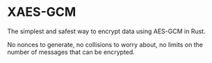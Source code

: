 # XAES-GCM

The simplest and safest way to encrypt data using AES-GCM in Rust.

No nonces to generate, no collisions to worry about, no limits on the number of messages that can be encrypted.
